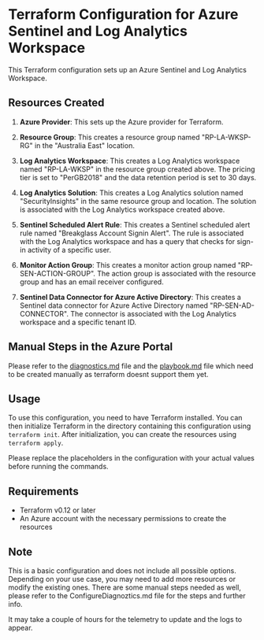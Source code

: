 # Terraform Configuration for Azure Sentinel and Log Analytics Workspace

This Terraform configuration sets up an Azure Sentinel and Log Analytics Workspace.

## Resources Created

1. **Azure Provider**: This sets up the Azure provider for Terraform.

2. **Resource Group**: This creates a resource group named "RP-LA-WKSP-RG" in the "Australia East" location.

3. **Log Analytics Workspace**: This creates a Log Analytics workspace named "RP-LA-WKSP" in the resource group created above. The pricing tier is set to "PerGB2018" and the data retention period is set to 30 days.

4. **Log Analytics Solution**: This creates a Log Analytics solution named "SecurityInsights" in the same resource group and location. The solution is associated with the Log Analytics workspace created above.

5. **Sentinel Scheduled Alert Rule**: This creates a Sentinel scheduled alert rule named "Breakglass Account Signin Alert". The rule is associated with the Log Analytics workspace and has a query that checks for sign-in activity of a specific user.

6. **Monitor Action Group**: This creates a monitor action group named "RP-SEN-ACTION-GROUP". The action group is associated with the resource group and has an email receiver configured.

7. **Sentinel Data Connector for Azure Active Directory**: This creates a Sentinel data connector for Azure Active Directory named "RP-SEN-AD-CONNECTOR". The connector is associated with the Log Analytics workspace and a specific tenant ID.


## Manual Steps in the Azure Portal

Please refer to the [diagnostics.md](https://github.com/CodeBlue-NZ/cb-breakglass-account/blob/master/ConfigureDiagnostics.md) file and the [playbook.md](https://github.com/CodeBlue-NZ/cb-breakglass-account/blob/master/playbook.md) file which need to be created manually as terraform doesnt support them yet. 

## Usage

To use this configuration, you need to have Terraform installed. You can then initialize Terraform in the directory containing this configuration using `terraform init`. After initialization, you can create the resources using `terraform apply`.

Please replace the placeholders in the configuration with your actual values before running the commands.

## Requirements

- Terraform v0.12 or later
- An Azure account with the necessary permissions to create the resources

## Note

This is a basic configuration and does not include all possible options. Depending on your use case, you may need to add more resources or modify the existing ones. There are some manual steps needed as well, please refer to the ConfigureDiagnoztics.md file for the steps and further info. 

It may take a couple of hours for the telemetry to update and the logs to appear. 
